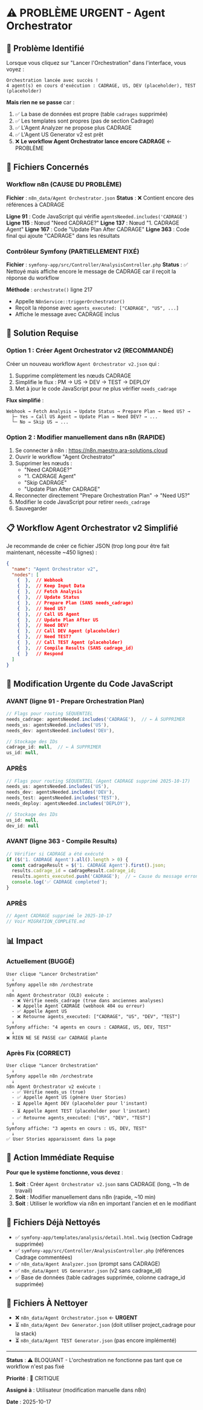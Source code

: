 # ⚠️ PROBLÈME URGENT - Agent Orchestrator

## 🔴 Problème Identifié

Lorsque vous cliquez sur "Lancer l'Orchestration" dans l'interface, vous voyez :
```
Orchestration lancée avec succès !
4 agent(s) en cours d'exécution : CADRAGE, US, DEV (placeholder), TEST (placeholder)
```

**Mais rien ne se passe** car :
1. ✅ La base de données est propre (table `cadrages` supprimée)
2. ✅ Les templates sont propres (pas de section Cadrage)
3. ✅ L'Agent Analyzer ne propose plus CADRAGE
4. ✅ L'Agent US Generator v2 est prêt
5. ❌ **Le workflow Agent Orchestrator lance encore CADRAGE** ← PROBLÈME

## 📍 Fichiers Concernés

### Workflow n8n (CAUSE DU PROBLÈME)

**Fichier** : `n8n_data/Agent Orchestrator.json`
**Status** : ❌ Contient encore des références à CADRAGE

**Ligne 91** : Code JavaScript qui vérifie `agentsNeeded.includes('CADRAGE')`
**Ligne 115** : Nœud "Need CADRAGE?"
**Ligne 137** : Nœud "1. CADRAGE Agent"
**Ligne 167** : Code "Update Plan After CADRAGE"
**Ligne 363** : Code final qui ajoute "CADRAGE" dans les résultats

### Contrôleur Symfony (PARTIELLEMENT FIXÉ)

**Fichier** : `symfony-app/src/Controller/AnalysisController.php`
**Status** : ✅ Nettoyé mais affiche encore le message de CADRAGE car il reçoit la réponse du workflow

**Méthode** : `orchestrate()` ligne 217
- Appelle `N8nService::triggerOrchestrator()`
- Reçoit la réponse avec `agents_executed: ["CADRAGE", "US", ...]`
- Affiche le message avec CADRAGE inclus

## 🎯 Solution Requise

### Option 1 : Créer Agent Orchestrator v2 (RECOMMANDÉ)

Créer un nouveau workflow `Agent Orchestrator v2.json` qui :
1. Supprime complètement les nœuds CADRAGE
2. Simplifie le flux : PM → US → DEV → TEST → DEPLOY
3. Met à jour le code JavaScript pour ne plus vérifier `needs_cadrage`

**Flux simplifié** :
```
Webhook → Fetch Analysis → Update Status → Prepare Plan → Need US? →
  ├─ Yes → Call US Agent → Update Plan → Need DEV? → ...
  └─ No → Skip US → ...
```

### Option 2 : Modifier manuellement dans n8n (RAPIDE)

1. Se connecter à n8n : https://n8n.maestro.ara-solutions.cloud
2. Ouvrir le workflow "Agent Orchestrator"
3. Supprimer les nœuds :
   - "Need CADRAGE?"
   - "1. CADRAGE Agent"
   - "Skip CADRAGE"
   - "Update Plan After CADRAGE"
4. Reconnecter directement "Prepare Orchestration Plan" → "Need US?"
5. Modifier le code JavaScript pour retirer `needs_cadrage`
6. Sauvegarder

## 📋 Workflow Agent Orchestrator v2 Simplifié

Je recommande de créer ce fichier JSON (trop long pour être fait maintenant, nécessite ~450 lignes) :

```json
{
  "name": "Agent Orchestrator v2",
  "nodes": [
    {  },  // Webhook
    {  },  // Keep Input Data
    {  },  // Fetch Analysis
    {  },  // Update Status
    {  },  // Prepare Plan (SANS needs_cadrage)
    {  },  // Need US?
    {  },  // Call US Agent
    {  },  // Update Plan After US
    {  },  // Need DEV?
    {  },  // Call DEV Agent (placeholder)
    {  },  // Need TEST?
    {  },  // Call TEST Agent (placeholder)
    {  },  // Compile Results (SANS cadrage_id)
    {  }   // Respond
  ]
}
```

## 🔧 Modification Urgente du Code JavaScript

### AVANT (ligne 91 - Prepare Orchestration Plan)
```javascript
// Flags pour routing SÉQUENTIEL
needs_cadrage: agentsNeeded.includes('CADRAGE'),  // ← À SUPPRIMER
needs_us: agentsNeeded.includes('US'),
needs_dev: agentsNeeded.includes('DEV'),

// Stockage des IDs
cadrage_id: null,  // ← À SUPPRIMER
us_id: null,
```

### APRÈS
```javascript
// Flags pour routing SÉQUENTIEL (Agent CADRAGE supprimé 2025-10-17)
needs_us: agentsNeeded.includes('US'),
needs_dev: agentsNeeded.includes('DEV'),
needs_test: agentsNeeded.includes('TEST'),
needs_deploy: agentsNeeded.includes('DEPLOY'),

// Stockage des IDs
us_id: null,
dev_id: null
```

### AVANT (ligne 363 - Compile Results)
```javascript
// Vérifier si CADRAGE a été exécuté
if ($('1. CADRAGE Agent').all().length > 0) {
  const cadrageResult = $('1. CADRAGE Agent').first().json;
  results.cadrage_id = cadrageResult.cadrage_id;
  results.agents_executed.push('CADRAGE');  // ← Cause du message erroné
  console.log('✅ CADRAGE completed');
}
```

### APRÈS
```javascript
// Agent CADRAGE supprimé le 2025-10-17
// Voir MIGRATION_COMPLETE.md
```

## 📊 Impact

### Actuellement (BUGGÉ)
```
User clique "Lancer Orchestration"
  ↓
Symfony appelle n8n /orchestrate
  ↓
n8n Agent Orchestrator (OLD) exécute :
  - ❌ Vérifie needs_cadrage (true dans anciennes analyses)
  - ❌ Appelle Agent CADRAGE (webhook 404 ou erreur)
  - ✅ Appelle Agent US
  - ❌ Retourne agents_executed: ["CADRAGE", "US", "DEV", "TEST"]
  ↓
Symfony affiche: "4 agents en cours : CADRAGE, US, DEV, TEST"
  ↓
❌ RIEN NE SE PASSE car CADRAGE plante
```

### Après Fix (CORRECT)
```
User clique "Lancer Orchestration"
  ↓
Symfony appelle n8n /orchestrate
  ↓
n8n Agent Orchestrator v2 exécute :
  - ✅ Vérifie needs_us (true)
  - ✅ Appelle Agent US (génère User Stories)
  - ⏳ Appelle Agent DEV (placeholder pour l'instant)
  - ⏳ Appelle Agent TEST (placeholder pour l'instant)
  - ✅ Retourne agents_executed: ["US", "DEV", "TEST"]
  ↓
Symfony affiche: "3 agents en cours : US, DEV, TEST"
  ↓
✅ User Stories apparaissent dans la page
```

## 🚨 Action Immédiate Requise

**Pour que le système fonctionne, vous devez** :

1. **Soit** : Créer `Agent Orchestrator v2.json` sans CADRAGE (long, ~1h de travail)
2. **Soit** : Modifier manuellement dans n8n (rapide, ~10 min)
3. **Soit** : Utiliser le workflow via n8n en important l'ancien et en le modifiant

## 📝 Fichiers Déjà Nettoyés

- ✅ `symfony-app/templates/analysis/detail.html.twig` (section Cadrage supprimée)
- ✅ `symfony-app/src/Controller/AnalysisController.php` (références Cadrage commentées)
- ✅ `n8n_data/Agent Analyzer.json` (prompt sans CADRAGE)
- ✅ `n8n_data/Agent US Generator.json` (v2 sans cadrage_id)
- ✅ Base de données (table cadrages supprimée, colonne cadrage_id supprimée)

## 📝 Fichiers À Nettoyer

- ❌ `n8n_data/Agent Orchestrator.json` ← **URGENT**
- ⏳ `n8n_data/Agent Dev Generator.json` (doit utiliser project_cadrage pour la stack)
- ⏳ `n8n_data/Agent TEST Generator.json` (pas encore implémenté)

---

**Status** : ⚠️ BLOQUANT - L'orchestration ne fonctionne pas tant que ce workflow n'est pas fixé

**Priorité** : 🔴 CRITIQUE

**Assigné à** : Utilisateur (modification manuelle dans n8n)

**Date** : 2025-10-17
